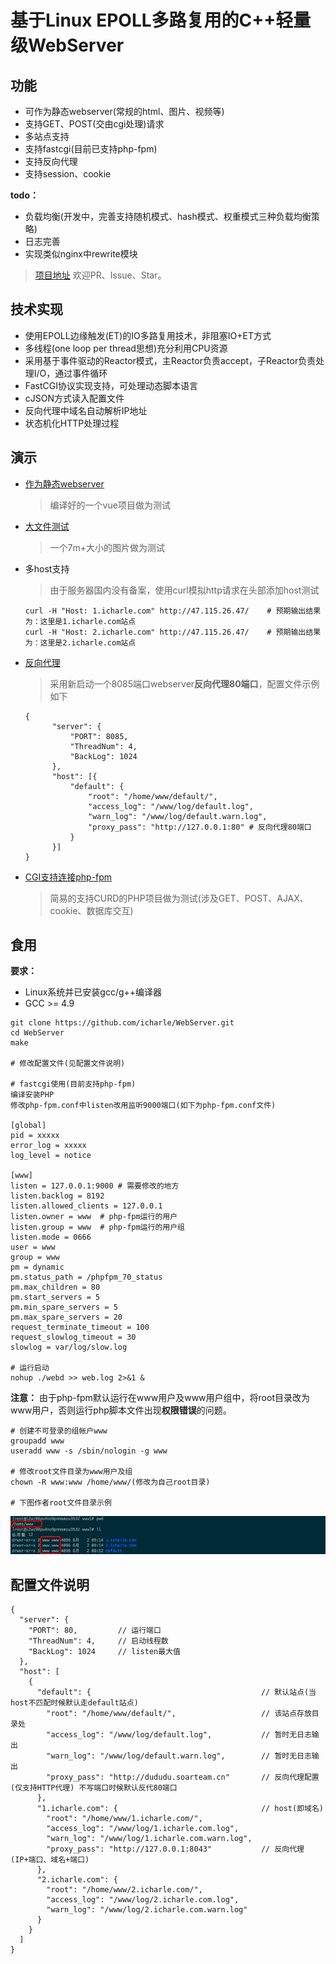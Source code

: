 # 基于Linux EPOLL多路复用的C++轻量级WebServer
## 功能
* 可作为静态webserver(常规的html、图片、视频等)
* 支持GET、POST(交由cgi处理)请求
* 多站点支持
* 支持fastcgi(目前已支持php-fpm)
* 支持反向代理
* 支持session、cookie

**todo：**
* 负载均衡(开发中，完善支持随机模式、hash模式、权重模式三种负载均衡策略)
* 日志完善
* 实现类似nginx中rewrite模块

>[项目地址](https://github.com/icharle/WebServer) 欢迎PR、Issue、Star。

## 技术实现
* 使用EPOLL边缘触发(ET)的IO多路复用技术，非阻塞IO+ET方式
* 多线程(one loop per thread思想)充分利用CPU资源
* 采用基于事件驱动的Reactor模式，主Reactor负责accept，子Reactor负责处理I/O，通过事件循环
* FastCGI协议实现支持，可处理动态脚本语言
* cJSON方式读入配置文件
* 反向代理中域名自动解析IP地址
* 状态机化HTTP处理过程

## 演示
* [作为静态webserver](http://47.115.26.47/)
   
  >编译好的一个vue项目做为测试

* [大文件测试](http://47.115.26.47/xingkong.jpg)

  >一个7m+大小的图片做为测试

* 多host支持

  >由于服务器国内没有备案，使用curl模拟http请求在头部添加host测试
  
  ```
  curl -H "Host: 1.icharle.com" http://47.115.26.47/    # 预期输出结果为：这里是1.icharle.com站点
  curl -H "Host: 2.icharle.com" http://47.115.26.47/    # 预期输出结果为：这里是2.icharle.com站点
  ```

* [反向代理](http://47.115.26.47:8085/)
  
  >采用新启动一个8085端口webserver**反向代理80端口**，配置文件示例如下
  
  ```
  {
        "server": {
            "PORT": 8085,
            "ThreadNum": 4,
            "BackLog": 1024
        },
        "host": [{
            "default": {
                "root": "/home/www/default/",
                "access_log": "/www/log/default.log",
                "warn_log": "/www/log/default.warn.log",
                "proxy_pass": "http://127.0.0.1:80" # 反向代理80端口
            }
        }]
  }
  ```
  
* [CGI支持连接php-fpm](http://47.115.26.47/liuyanban/index.php)
  
  >简易的支持CURD的PHP项目做为测试(涉及GET、POST、AJAX、cookie、数据库交互)

## 食用
**要求：**
* Linux系统并已安装gcc/g++编译器
* GCC >= 4.9

```
git clone https://github.com/icharle/WebServer.git
cd WebServer
make

# 修改配置文件(见配置文件说明)

# fastcgi使用(目前支持php-fpm)
编译安装PHP
修改php-fpm.conf中listen改用监听9000端口(如下为php-fpm.conf文件)

[global]
pid = xxxxx
error_log = xxxxx
log_level = notice

[www]
listen = 127.0.0.1:9000 # 需要修改的地方
listen.backlog = 8192 
listen.allowed_clients = 127.0.0.1
listen.owner = www  # php-fpm运行的用户
listen.group = www  # php-fpm运行的用户组
listen.mode = 0666
user = www
group = www
pm = dynamic
pm.status_path = /phpfpm_70_status
pm.max_children = 80
pm.start_servers = 5
pm.min_spare_servers = 5
pm.max_spare_servers = 20
request_terminate_timeout = 100
request_slowlog_timeout = 30
slowlog = var/log/slow.log

# 运行启动
nohup ./webd >> web.log 2>&1 &
```

**注意：**
由于php-fpm默认运行在www用户及www用户组中，将root目录改为www用户，否则运行php脚本文件出现**权限错误**的问题。

```
# 创建不可登录的组帐户www
groupadd www
useradd www -s /sbin/nologin -g www  

# 修改root文件目录为www用户及组
chown -R www:www /home/www/(修改为自己root目录)

# 下图作者root文件目录示例
```
![root文件目录示例](./docs/image/root.jpg)

## 配置文件说明
```
{
  "server": {
    "PORT": 80,         // 运行端口
    "ThreadNum": 4,     // 启动线程数
    "BackLog": 1024     // listen最大值
  },
  "host": [
    {
      "default": {                                      // 默认站点(当host不匹配时候默认走default站点)
        "root": "/home/www/default/",                   // 该站点存放目录处
        "access_log": "/www/log/default.log",           // 暂时无日志输出
        "warn_log": "/www/log/default.warn.log",        // 暂时无日志输出
        "proxy_pass": "http://dududu.soarteam.cn"       // 反向代理配置(仅支持HTTP代理) 不写端口时候默认反代80端口
      },
      "1.icharle.com": {                                // host(即域名)
        "root": "/home/www/1.icharle.com/",
        "access_log": "/www/log/1.icharle.com.log",
        "warn_log": "/www/log/1.icharle.com.warn.log",
        "proxy_pass": "http://127.0.0.1:8043"           // 反向代理(IP+端口、域名+端口)
      },
      "2.icharle.com": {
        "root": "/home/www/2.icharle.com/",
        "access_log": "/www/log/2.icharle.com.log",
        "warn_log": "/www/log/2.icharle.com.warn.log"
      }
    }
  ]
}
```

